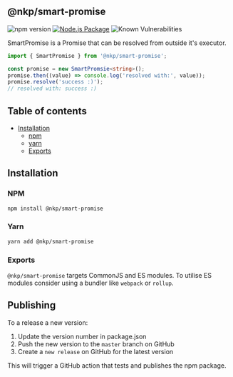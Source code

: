 ## @nkp/smart-promise

![npm version](https://badge.fury.io/js/%40nkp%2Fsmart-promise.svg)
[![Node.js Package](https://github.com/NickKelly1/smart-promise/actions/workflows/release.yml/badge.svg)](https://github.com/NickKelly1/nkp-smart-promise/actions/workflows/release.yml)
![Known Vulnerabilities](https://snyk.io/test/github/NickKelly1/nkp-smart-promise/badge.svg)

SmartPromise is a Promise that can be resolved from outside it's executor.

```ts
import { SmartPromise } from '@nkp/smart-promise';

const promise = new SmartPromsie<string>();
promise.then((value) => console.log('resolved with:', value));
promise.resolve('success :)');
// resolved with: success :)
```

## Table of contents

- [Installation](#installation)
  - [npm](#npm)
  - [yarn](#yarn)
  - [Exports](#exports)

## Installation

### NPM

```sh
npm install @nkp/smart-promise
```

### Yarn

```sh
yarn add @nkp/smart-promise
```

### Exports

`@nkp/smart-promise` targets CommonJS and ES modules. To utilise ES modules consider using a bundler like `webpack` or `rollup`.

## Publishing

To a release a new version:

1. Update the version number in package.json
2. Push the new version to the `master` branch on GitHub
3. Create a `new release` on GitHub for the latest version

This will trigger a GitHub action that tests and publishes the npm package.
